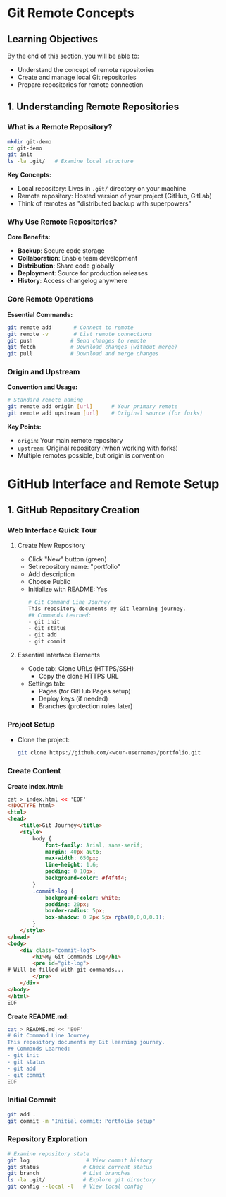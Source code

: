 # Git Remote Concepts
## Learning Objectives
By the end of this section, you will be able to:
- Understand the concept of remote repositories
- Create and manage local Git repositories
- Prepare repositories for remote connection

## 1. Understanding Remote Repositories

### What is a Remote Repository?

```bash
mkdir git-demo
cd git-demo
git init
ls -la .git/   # Examine local structure
```

**Key Concepts:**
- Local repository: Lives in `.git/` directory on your machine
- Remote repository: Hosted version of your project (GitHub, GitLab)
- Think of remotes as "distributed backup with superpowers"

### Why Use Remote Repositories?

**Core Benefits:**
- **Backup**: Secure code storage
- **Collaboration**: Enable team development
- **Distribution**: Share code globally
- **Deployment**: Source for production releases
- **History**: Access changelog anywhere

### Core Remote Operations

**Essential Commands:**
```bash
git remote add       # Connect to remote
git remote -v        # List remote connections
git push            # Send changes to remote
git fetch           # Download changes (without merge)
git pull            # Download and merge changes
```

### Origin and Upstream

**Convention and Usage:**
```bash
# Standard remote naming
git remote add origin [url]      # Your primary remote
git remote add upstream [url]    # Original source (for forks)
```

**Key Points:**
- `origin`: Your main remote repository
- `upstream`: Original repository (when working with forks)
- Multiple remotes possible, but origin is convention

# GitHub Interface and Remote Setup

## 1. GitHub Repository Creation

### Web Interface Quick Tour
1. Create New Repository
   - Click "New" button (green)
   - Set repository name: "portfolio"
   - Add description
   - Choose Public
   - Initialize with README: Yes
     ```bash
     # Git Command Line Journey
     This repository documents my Git learning journey.
     ## Commands Learned:
     - git init
     - git status
     - git add
     - git commit
     ``` 

2. Essential Interface Elements
   - Code tab: Clone URLs (HTTPS/SSH)
     * Copy the clone HTTPS URL
   - Settings tab:
     - Pages (for GitHub Pages setup)
     - Deploy keys (if needed)
     - Branches (protection rules later)


### Project Setup
- Clone the project:
  ```bash
  git clone https://github.com/<wour-username>/portfolio.git
  ```
### Create Content

**Create index.html:**
```html
cat > index.html << 'EOF'
<!DOCTYPE html>
<html>
<head>
    <title>Git Journey</title>
    <style>
        body { 
            font-family: Arial, sans-serif;
            margin: 40px auto;
            max-width: 650px;
            line-height: 1.6;
            padding: 0 10px;
            background-color: #f4f4f4;
        }
        .commit-log {
            background-color: white;
            padding: 20px;
            border-radius: 5px;
            box-shadow: 0 2px 5px rgba(0,0,0,0.1);
        }
    </style>
</head>
<body>
    <div class="commit-log">
        <h1>My Git Commands Log</h1>
        <pre id="git-log">
# Will be filled with git commands...
        </pre>
    </div>
</body>
</html>
EOF
```

**Create README.md:**
```bash
cat > README.md << 'EOF'
# Git Command Line Journey
This repository documents my Git learning journey.
## Commands Learned:
- git init
- git status
- git add
- git commit
EOF
```

### Initial Commit
```bash
git add .
git commit -m "Initial commit: Portfolio setup"
```

### Repository Exploration
```bash
# Examine repository state
git log                  # View commit history
git status              # Check current status
git branch              # List branches
ls -la .git/            # Explore git directory
git config --local -l   # View local config
```
